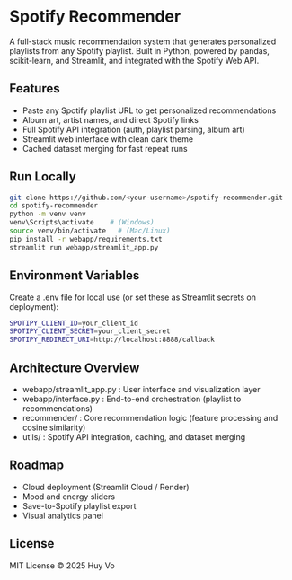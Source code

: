 # Spotify Recommender

A full-stack music recommendation system that generates personalized playlists from any Spotify playlist.
Built in Python, powered by pandas, scikit-learn, and Streamlit, and integrated with the Spotify Web API.


## Features
- Paste any Spotify playlist URL to get personalized recommendations
- Album art, artist names, and direct Spotify links
- Full Spotify API integration (auth, playlist parsing, album art)
- Streamlit web interface with clean dark theme
- Cached dataset merging for fast repeat runs


## Run Locally
```bash
git clone https://github.com/<your-username>/spotify-recommender.git
cd spotify-recommender
python -m venv venv
venv\Scripts\activate    # (Windows)
source venv/bin/activate   # (Mac/Linux)
pip install -r webapp/requirements.txt
streamlit run webapp/streamlit_app.py
```


## Environment Variables
Create a .env file for local use (or set these as Streamlit secrets on deployment):
```bash
SPOTIPY_CLIENT_ID=your_client_id
SPOTIPY_CLIENT_SECRET=your_client_secret
SPOTIPY_REDIRECT_URI=http://localhost:8888/callback
```


## Architecture Overview
- webapp/streamlit_app.py : User interface and visualization layer
- webapp/interface.py : End-to-end orchestration (playlist to recommendations)
- recommender/ : Core recommendation logic (feature processing and cosine similarity)
- utils/ : Spotify API integration, caching, and dataset merging


## Roadmap
- Cloud deployment (Streamlit Cloud / Render)
- Mood and energy sliders
- Save-to-Spotify playlist export
- Visual analytics panel


## License
MIT License © 2025 Huy Vo
